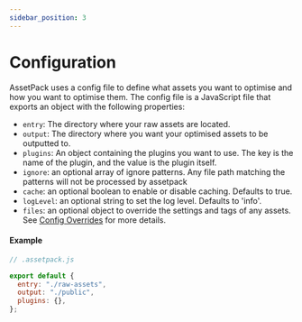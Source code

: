 ```yaml
---
sidebar_position: 3
---
```


# Configuration

AssetPack uses a config file to define what assets you want to optimise and how you want to optimise them. The config file is a JavaScript file that exports an object with the following properties:

- `entry`: The directory where your raw assets are located.
- `output`: The directory where you want your optimised assets to be outputted to.
- `plugins`: An object containing the plugins you want to use. The key is the name of the plugin, and the value is the plugin itself.
- `ignore`: an optional array of ignore patterns. Any file path matching the patterns will not be processed by assetpack
- `cache`: an optional boolean to enable or disable caching. Defaults to true.
- `logLevel`: an optional string to set the log level. Defaults to 'info'.
- `files`: an optional object to override the settings and tags of any assets. See [Config Overrides](#config-overrides) for more details.

#### Example

```js
// .assetpack.js

export default {
  entry: "./raw-assets",
  output: "./public",
  plugins: {},
};
```
